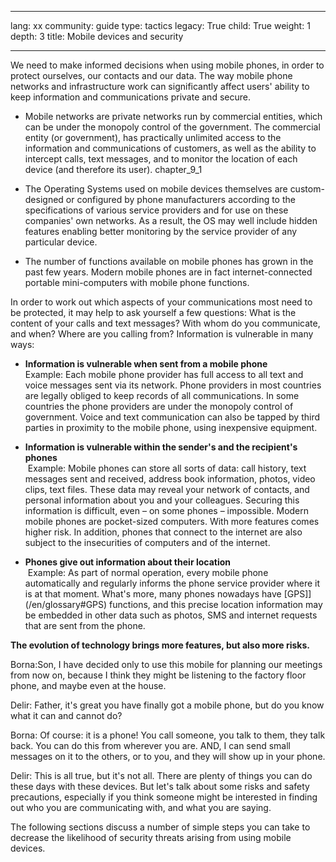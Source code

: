 

---

lang: xx
community: guide
type: tactics
legacy: True
child: True
weight: 1
depth: 3
title: Mobile devices and security 

---

We need to make informed decisions when using mobile phones, in order to protect ourselves, our contacts and our data. The way mobile phone networks and infrastructure work can significantly affect users' ability to keep information and communications private and secure.

* Mobile networks are private networks run by commercial entities, which can be under the monopoly control of the government. The commercial entity (or government), has practically unlimited access to the information and communications of customers, as well as the ability to intercept calls, text messages, and to monitor the location of each device (and therefore its user).
chapter_9_1
* The Operating Systems used on mobile devices themselves are custom-designed or configured by phone manufacturers according to the specifications of various service providers and for use on these companies' own networks. As a result, the OS may well include hidden features enabling better monitoring by the service provider of any particular device.

* The number of functions available on mobile phones has grown in the past few years. Modern mobile phones are in fact internet-connected portable mini-computers with mobile phone functions.

In order to work out which aspects of your communications most need to be protected, it may help to ask yourself a few questions: What is the content of your calls and text messages? With whom do you communicate, and when? Where are you calling from? Information is vulnerable in many ways:

* **Information is vulnerable when sent from a mobile phone **<br> Example: Each mobile phone provider has full access to all text and voice messages sent via its network. Phone providers in most countries are legally obliged to keep records of all communications. In some countries the phone providers are under the monopoly control of government. Voice and text communication can also be tapped by third parties in proximity to the mobile phone, using inexpensive equipment.

* **Information is vulnerable within the sender's and the recipient's phones**<br>  Example: Mobile phones can store all sorts of data: call history, text messages sent and received, address book information, photos, video clips, text files. These data may reveal your network of contacts, and personal information about you and your colleagues. Securing this information is difficult, even – on some phones – impossible.
Modern mobile phones are pocket-sized computers. With more features comes higher risk. In addition, phones that connect to the internet are also subject to the insecurities of computers and of the internet.

* **Phones give out information about their location**<br>  Example: As part of normal operation, every mobile phone automatically and regularly informs the phone service provider where it is at that moment. What's more, many phones nowadays have [GPS]](/en/glossary#GPS) functions, and this precise location information may be embedded in other data such as photos, SMS and internet requests that are sent from the phone.

**The evolution of technology brings more features, but also more risks.**

<div class="background" markdown=1>
Borna:Son, I have decided only to use this mobile for planning our meetings from now on, because I think they might be listening to the factory floor phone, and maybe even at the house.

Delir: Father, it's great you have finally got a mobile phone, but do you know what it can and cannot do?

Borna: Of course: it is a phone! You call someone, you talk to them, they talk back. You can do this from wherever you are. AND, I can send small messages on it to the others, or to you, and they will show up in your phone.

Delir: This is all true, but it's not all. There are plenty of things you can do these days with these devices. But let's talk about some risks and safety precautions, especially if you think someone might be interested in finding out who you are communicating with, and what you are saying.
</div>

The following sections discuss a number of simple steps you can take to decrease the likelihood of security threats arising from using mobile devices. 


